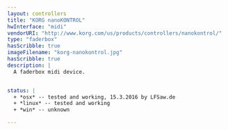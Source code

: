 ```yaml
---
layout: controllers
title: "KORG nanoKONTROL"
hwInterface: "midi"
vendorURI: "http://www.korg.com/us/products/controllers/nanokontrol/"
type: "faderbox"
hasScribble: true
imageFilename: "korg-nanokontrol.jpg"
hasScribble: true
description: |
  A faderbox midi device.


status: |
  + *osx* -- tested and working, 15.3.2016 by LFSaw.de
  + *linux* -- tested and working
  + *win* -- unknown

---
```

